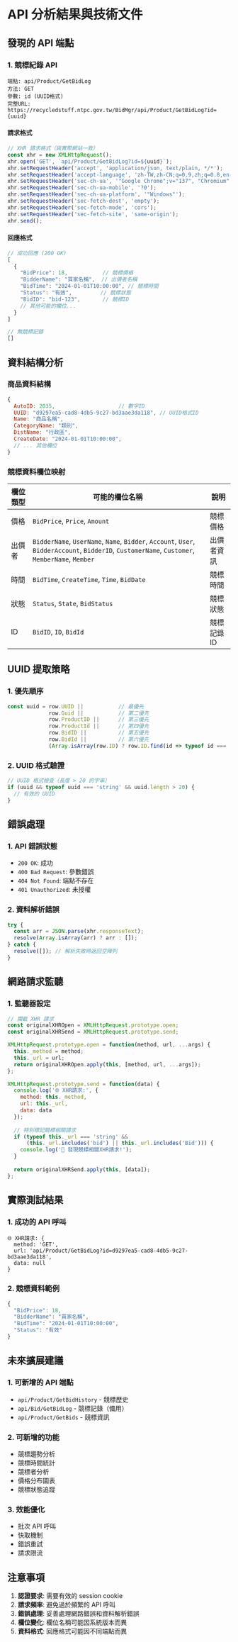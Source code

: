 # API 分析結果與技術文件

## 發現的 API 端點

### 1. 競標紀錄 API
```
端點: api/Product/GetBidLog
方法: GET
參數: id (UUID格式)
完整URL: https://recycledstuff.ntpc.gov.tw/BidMgr/api/Product/GetBidLog?id={uuid}
```

#### 請求格式
```javascript
// XHR 請求格式（與實際網站一致）
const xhr = new XMLHttpRequest();
xhr.open('GET', `api/Product/GetBidLog?id=${uuid}`);
xhr.setRequestHeader('accept', 'application/json, text/plain, */*');
xhr.setRequestHeader('accept-language', 'zh-TW,zh-CN;q=0.9,zh;q=0.8,en-US;q=0.7,en;q=0.6');
xhr.setRequestHeader('sec-ch-ua', '"Google Chrome";v="137", "Chromium";v="137", "Not/A)Brand";v="24"');
xhr.setRequestHeader('sec-ch-ua-mobile', '?0');
xhr.setRequestHeader('sec-ch-ua-platform', '"Windows"');
xhr.setRequestHeader('sec-fetch-dest', 'empty');
xhr.setRequestHeader('sec-fetch-mode', 'cors');
xhr.setRequestHeader('sec-fetch-site', 'same-origin');
xhr.send();
```

#### 回應格式
```javascript
// 成功回應 (200 OK)
[
  {
    "BidPrice": 18,           // 競標價格
    "BidderName": "買家名稱",  // 出價者名稱
    "BidTime": "2024-01-01T10:00:00", // 競標時間
    "Status": "有效",         // 競標狀態
    "BidID": "bid-123",       // 競標ID
    // 其他可能的欄位...
  }
]

// 無競標記錄
[]
```

## 資料結構分析

### 商品資料結構
```javascript
{
  AutoID: 2035,                    // 數字ID
  UUID: "d9297ea5-cad8-4db5-9c27-bd3aae3da118", // UUID格式ID
  Name: "商品名稱",
  CategoryName: "類別",
  DistName: "行政區",
  CreateDate: "2024-01-01T10:00:00",
  // ... 其他欄位
}
```

### 競標資料欄位映射
| 欄位類型 | 可能的欄位名稱 | 說明 |
|---------|---------------|------|
| 價格 | `BidPrice`, `Price`, `Amount` | 競標價格 |
| 出價者 | `BidderName`, `UserName`, `Name`, `Bidder`, `Account`, `User`, `BidderAccount`, `BidderID`, `CustomerName`, `Customer`, `MemberName`, `Member` | 出價者資訊 |
| 時間 | `BidTime`, `CreateTime`, `Time`, `BidDate` | 競標時間 |
| 狀態 | `Status`, `State`, `BidStatus` | 競標狀態 |
| ID | `BidID`, `ID`, `BidId` | 競標記錄ID |

## UUID 提取策略

### 1. 優先順序
```javascript
const uuid = row.UUID ||           // 最優先
             row.Guid ||           // 第二優先
             row.ProductID ||      // 第三優先
             row.ProductId ||      // 第四優先
             row.BidID ||          // 第五優先
             row.BidId ||          // 第六優先
             (Array.isArray(row.ID) ? row.ID.find(id => typeof id === 'string' && id.length > 20) : row.ID);
```

### 2. UUID 格式驗證
```javascript
// UUID 格式檢查（長度 > 20 的字串）
if (uuid && typeof uuid === 'string' && uuid.length > 20) {
  // 有效的 UUID
}
```

## 錯誤處理

### 1. API 錯誤狀態
- `200 OK`: 成功
- `400 Bad Request`: 參數錯誤
- `404 Not Found`: 端點不存在
- `401 Unauthorized`: 未授權

### 2. 資料解析錯誤
```javascript
try {
  const arr = JSON.parse(xhr.responseText);
  resolve(Array.isArray(arr) ? arr : []);
} catch { 
  resolve([]); // 解析失敗時返回空陣列
}
```

## 網路請求監聽

### 1. 監聽器設定
```javascript
// 攔截 XHR 請求
const originalXHROpen = XMLHttpRequest.prototype.open;
const originalXHRSend = XMLHttpRequest.prototype.send;

XMLHttpRequest.prototype.open = function(method, url, ...args) {
  this._method = method;
  this._url = url;
  return originalXHROpen.apply(this, [method, url, ...args]);
};

XMLHttpRequest.prototype.send = function(data) {
  console.log('🌐 XHR請求:', {
    method: this._method,
    url: this._url,
    data: data
  });
  
  // 特別標記競標相關請求
  if (typeof this._url === 'string' && 
      (this._url.includes('bid') || this._url.includes('Bid'))) {
    console.log('🎯 發現競標相關XHR請求!');
  }
  
  return originalXHRSend.apply(this, [data]);
};
```

## 實際測試結果

### 1. 成功的 API 呼叫
```
🌐 XHR請求: {
  method: 'GET', 
  url: 'api/Product/GetBidLog?id=d9297ea5-cad8-4db5-9c27-bd3aae3da118', 
  data: null
}
```

### 2. 競標資料範例
```javascript
{
  "BidPrice": 18,
  "BidderName": "買家名稱",
  "BidTime": "2024-01-01T10:00:00",
  "Status": "有效"
}
```

## 未來擴展建議

### 1. 可新增的 API 端點
- `api/Product/GetBidHistory` - 競標歷史
- `api/Bid/GetBidLog` - 競標記錄（備用）
- `api/Product/GetBids` - 競標資訊

### 2. 可新增的功能
- 競標趨勢分析
- 競標時間統計
- 競標者分析
- 價格分布圖表
- 競標狀態追蹤

### 3. 效能優化
- 批次 API 呼叫
- 快取機制
- 錯誤重試
- 請求限流

## 注意事項

1. **認證要求**: 需要有效的 session cookie
2. **請求頻率**: 避免過於頻繁的 API 呼叫
3. **錯誤處理**: 妥善處理網路錯誤和資料解析錯誤
4. **欄位變化**: 欄位名稱可能因系統版本而異
5. **資料格式**: 回應格式可能因不同端點而異 